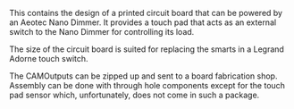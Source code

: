 This contains the design of a printed circuit board that can be powered by an Aeotec Nano Dimmer.
It provides a touch pad that acts as an external switch to the Nano Dimmer for controlling its load.

The size of the circuit board is suited for replacing the smarts in a Legrand Adorne touch switch.

The CAMOutputs can be zipped up and sent to a board fabrication shop.
Assembly can be done with through hole components except for the touch pad sensor which, unfortunately, does not come in such a package.
